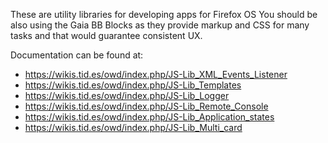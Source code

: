 These are utility libraries for developing apps for Firefox OS
You should be also using the Gaia BB Blocks as they provide markup and CSS for many tasks and that would guarantee consistent UX.

Documentation can be found at:

* https://wikis.tid.es/owd/index.php/JS-Lib_XML_Events_Listener
* https://wikis.tid.es/owd/index.php/JS-Lib_Templates
* https://wikis.tid.es/owd/index.php/JS-Lib_Logger
* https://wikis.tid.es/owd/index.php/JS-Lib_Remote_Console
* https://wikis.tid.es/owd/index.php/JS-Lib_Application_states
* https://wikis.tid.es/owd/index.php/JS-Lib_Multi_card
